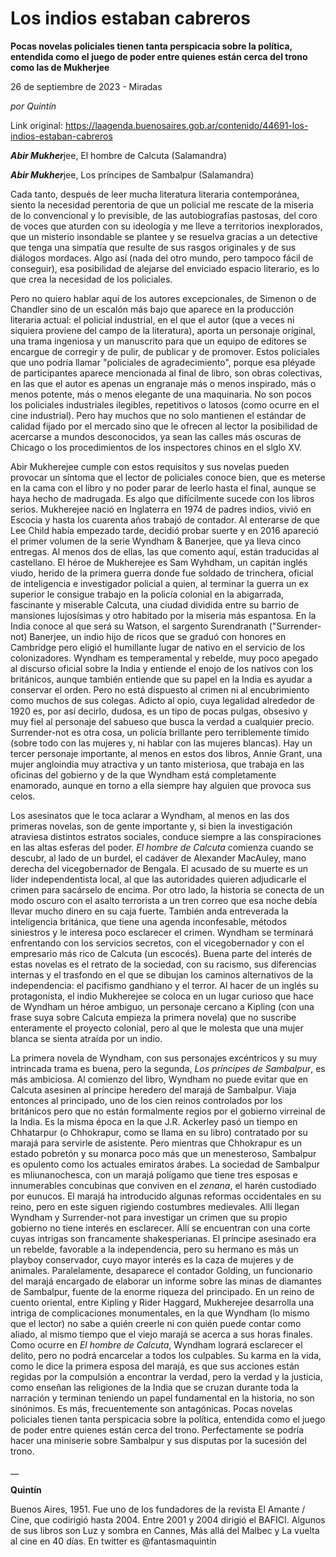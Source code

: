 # Los indios estaban cabreros

**Pocas novelas policiales tienen tanta perspicacia sobre la política, entendida como el juego de poder entre quienes están cerca del trono como las de Mukherjee**

26 de septiembre de 2023 - Miradas

_por Quintín_

Link original: https://laagenda.buenosaires.gob.ar/contenido/44691-los-indios-estaban-cabreros



***Abir Mukher***jee, El hombre de Calcuta (Salamandra)




***Abir Mukher***jee, Los príncipes de Sambalpur (Salamandra)




Cada tanto, después de leer mucha literatura literaria contemporánea, siento la necesidad perentoria de que un policial me rescate de la miseria de lo convencional y lo previsible, de las autobiografías pastosas, del coro de voces que aturden con su ideología y me lleve a territorios inexplorados, que un misterio insondable se plantee y se resuelva gracias a un detective que tenga una simpatía que resulte de sus rasgos originales y de sus diálogos mordaces. Algo así (nada del otro mundo, pero tampoco fácil de conseguir), esa posibilidad de alejarse del enviciado espacio literario, es lo que crea la necesidad de los policiales.




Pero no quiero hablar aquí de los autores excepcionales, de Simenon o de Chandler sino de un escalón más bajo que aparece en la producción literaria actual: el policial industrial, en el que el autor (que a veces ni siquiera proviene del campo de la literatura), aporta un personaje original, una trama ingeniosa y un manuscrito para que un equipo de editores se encargue de corregir y de pulir, de publicar y de promover. Estos policiales que uno podría llamar "policiales de agradecimiento", porque esa pléyade de participantes aparece mencionada al final de libro, son obras colectivas, en las que el autor es apenas un engranaje más o menos inspirado, más o menos potente, más o menos elegante de una maquinaria. No son pocos los policiales industriales ilegibles, repetitivos o latosos (como ocurre en el cine industrial). Pero hay muchos que no solo mantienen el estándar de calidad fijado por el mercado sino que le ofrecen al lector la posibilidad de acercarse a mundos desconocidos, ya sean las calles más oscuras de Chicago o los procedimientos de los inspectores chinos en el slglo XV.




Abir Mukherejee cumple con estos requisitos y sus novelas pueden provocar un síntoma que el lector de policiales conoce bien, que es meterse en la cama con el libro y no poder parar de leerlo hasta el final, aunque se haya hecho de madrugada. Es algo que difícilmente sucede con los libros serios. Mukherejee nació en Inglaterra en 1974 de padres indios, vivió en Escocia y hasta los cuarenta años trabajó de contador. Al enterarse de que Lee Child había empezado tarde, decidió probar suerte y en 2016 apareció el primer volumen de la serie Wyndham & Banerjee, que ya lleva cinco entregas. Al menos dos de ellas, las que comento aquí, están traducidas al castellano. El héroe de Mukherejee es Sam Wyhdham, un capitán inglés viudo, herido de la primera guerra donde fue soldado de trinchera, oficial de inteligencia e investigador policial a quien, al terminar la guerra un ex superior le consigue trabajo en la policía colonial en la abigarrada, fascinante y miserable Calcuta, una ciudad dividida entre su barrio de mansiones lujosísimas y otro habitado por la miseria más espantosa. En la India conoce al que será su Watson, el sargento Surendranath ("Surrender-not) Banerjee, un indio hijo de ricos que se graduó con honores en Cambridge pero eligió el humillante lugar de nativo en el servicio de los colonizadores. Wyndham es temperamental y rebelde, muy poco apegado al discurso oficial sobre la India y entiende el enojo de los nativos con los británicos, aunque también entiende que su papel en la India es ayudar a conservar el orden. Pero no está dispuesto al crimen ni al encubrimiento como muchos de sus colegas. Adicto al opio, cuya legalidad alrededor de 1920 es, por así decirlo, dudosa, es un tipo de pocas pulgas, obsesivo y muy fiel al personaje del sabueso que busca la verdad a cualquier precio. Surrender-not es otra cosa, un policía brillante pero terriblemente tímido (sobre todo con las mujeres y, ni hablar con las mujeres blancas). Hay un tercer personaje importante, al menos en estos dos libros, Annie Grant, una mujer angloindia muy atractiva y un tanto misteriosa, que trabaja en las oficinas del gobierno y de la que Wyndham está completamente enamorado, aunque en torno a ella siempre hay alguien que provoca sus celos.




Los asesinatos que le toca aclarar a Wyndham, al menos en las dos primeras novelas, son de gente importante y, si bien la investigación atraviesa distintos estratos sociales, conduce siempre a las conspiraciones en las altas esferas del poder. *El hombre de Calcuta*  comienza cuando se descubr, al lado de un burdel, el cadáver de Alexander MacAuley, mano derecha del vicegobernador de Bengala. El acusado de su muerte es un líder independentista local, al que las autoridades quieren adjudicarle el crimen para sacárselo de encima. Por otro lado, la historia se conecta de un modo oscuro con el asalto terrorista a un tren correo que esa noche debía llevar mucho dinero en su caja fuerte. También anda entreverada la inteligencia británica, que tiene una agenda inconfesable, métodos siniestros y le interesa poco esclarecer el crimen. Wyndham se terminará enfrentando con los servicios secretos, con el vicegobernador y con el empresario más rico de Calcuta (un escocés). Buena parte del interés de estas novelas es el retrato de la sociedad, con su racismo, sus diferencias internas y el trasfondo en el que se dibujan los caminos alternativos de la independencia: el pacifismo gandhiano y el terror. Al hacer de un inglés su protagonista, el indio Mukherejee se coloca en un lugar curioso que hace de Wyndham un héroe ambiguo, un personaje cercano a Kipling (con una frase suya sobre Calcuta empieza la primera novela) que no suscribe enteramente el proyecto colonial, pero al que le molesta que una mujer blanca se sienta atraída por un indio.




La primera novela de Wyndham, con sus personajes excéntricos y su muy intrincada trama es buena, pero la segunda, *Los príncipes de Sambalpur*, es más ambiciosa. Al comienzo del libro, Wyndham no puede evitar que en Calcuta asesinen al príncipe heredero del marajá de Sambalpur. Viaja entonces al principado, uno de los cien reinos controlados por los británicos pero que no están formalmente regios por el gobierno virreinal de la India. Es la misma época en la que J.R. Ackerley pasó un tiempo en Chhatarpur (o Chhokrapur, como se llama en su libro) contratado por su marajá para servirle de asistente. Pero mientras que Chhokrapur es un estado pobretón y su monarca poco más que un menesteroso, Sambalpur es opulento como los actuales emiratos árabes. La sociedad de Sambalpur es mliunanochesca, con un marajá polígamo que tiene tres esposas e innumerables concubinas que conviven en el *zenana*, el harén custodiado por eunucos. El marajá ha introducido algunas reformas occidentales en su reino, pero en este siguen rigiendo costumbres medievales. Allí llegan Wyndham y Surrender-not para investigar un crimen que su propio gobierno no tiene interés en esclarecer. Allí se encuentran con una corte cuyas intrigas son francamente shakesperianas. El príncipe asesinado era un rebelde, favorable a la independencia, pero su hermano es más un playboy conservador, cuyo mayor interés es la caza de mujeres y de animales. Paralelamente, desaparece el contador Golding, un funcionario del marajá encargado de elaborar un informe sobre las minas de diamantes de Sambalpur, fuente de la enorme riqueza del principado. En un reino de cuento oriental, entre Kipling y Rider Haggard, Mukherejee desarrolla una intriga de complicaciones monumentales, en la que Wyndham (lo mismo que el lector) no sabe a quién creerle ni con quién puede contar como aliado, al mismo tiempo que el viejo marajá se acerca a sus horas finales. Como ocurre en *El hombre de Calcuta*, Wyndham logrará esclarecer el delito, pero no podrá encarcelar a todos los culpables. Su karma en la vida, como le dice la primera esposa del marajá, es que sus acciones están regidas por la compulsión a encontrar la verdad, pero la verdad y la justicia, como enseñan las religiones de la India que se cruzan durante toda la narración y terminan teniendo un papel fundamental en la historia, no son sinónimos. Es más, frecuentemente son antagónicas. Pocas novelas policiales tienen tanta perspicacia sobre la política, entendida como el juego de poder entre quienes están cerca del trono. Perfectamente se podría hacer una miniserie sobre Sambalpur y sus disputas por la sucesión del trono.




\_\_




**Quintín**




Buenos Aires, 1951. Fue uno de los fundadores de la revista El Amante / Cine, que codirigió hasta 2004. Entre 2001 y 2004 dirigió el BAFICI. Algunos de sus libros son Luz y sombra en Cannes, Más allá del Malbec y La vuelta al cine en 40 días. En twitter es @fantasmaquintin



